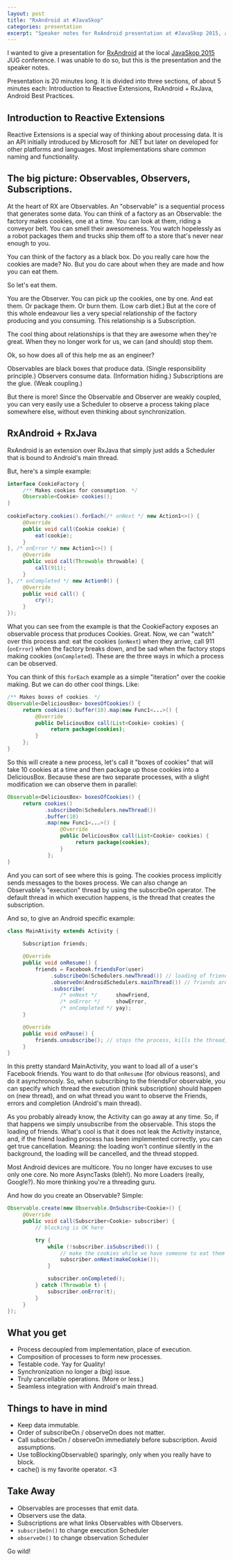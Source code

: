 ```yaml
---
layout: post
title: "RxAndroid at #JavaSkop"
categories: presentation
excerpt: "Speaker notes for RxAndroid presentation at #JavaSkop 2015, a local JUG conference."
---
```


I wanted to give a presentation for [RxAndroid](https://github.com/ReactiveX/RxAndroid) at the local [JavaSkop 2015](http://jug.mk/event/java-day/2015-12-13-javaskop.html) JUG 
conference. I was unable to do so, but this is the presentation and the speaker
notes.

<script async class="speakerdeck-embed" data-id="30e8368cf1504edb877fbe8281dcb545" data-ratio="1.49926793557833" src="//speakerdeck.com/assets/embed.js"></script>

Presentation is 20 minutes long. It is divided into three sections, of about 5 minutes each: Introduction to Reactive Extensions, RxAndroid + RxJava, Android Best Practices.

## Introduction to Reactive Extensions

Reactive Extensions is a special way of thinking about processing data. It is an API initially introduced by Microsoft for .NET but later on developed for other platforms and languages. Most implementations share common naming and functionality.

## The big picture: Observables, Observers, Subscriptions.

At the heart of RX are Observables. An "observable" is a sequential process that generates some data. You can think of a factory as an Observable: the factory makes cookies, one at a time. You can look at them, riding a conveyor belt. You can smell their awesomeness. You watch hopelessly as a robot packages them and trucks ship them off to a store that's never near enough to you.

You can think of the factory as a black box. Do you really care how the cookies are made? No. But you do care about when they are made and how you can eat them.

So let's eat them.

You are the Observer. You can pick up the cookies, one by one. And eat them. Or package them. Or burn them. (Low carb diet.) But at the core of this whole endeavour lies a very special relationship of the factory producing and you consuming. This relationship is a Subscription.

The cool thing about relationships is that they are awesome when they're great. When they no longer work for us, we can (and should) stop them.

Ok, so how does all of this help me as an engineer?

Observables are black boxes that produce data. (Single responsibility principle.)
Observers consume data. (Information hiding.)
Subscriptions are the glue. (Weak coupling.)

But there is more! Since the Observable and Observer are weakly coupled, you can very easily use a Scheduler to observe a process taking place somewhere else, without even thinking about synchronization.

## RxAndroid + RxJava

RxAndroid is an extension over RxJava that simply just adds a Scheduler that is bound to Android's main thread.

But, here's a simple example:

```java
interface CookieFactory {
     /** Makes cookies for consumption. */
     Observable<Cookie> cookies();
}
                      
cookieFactory.cookies().forEach(/* onNext */ new Action1<>() {
     @Override
     public void call(Cookie cookie) {
         eat(cookie);
     }
}, /* onError */ new Action1<>() {
     @Override
     public void call(Throwable throwable) {
         call(911);
     }
}, /* onCompleted */ new Action0() {
     @Override
     public void call() {
         cry();
     }
});
```

What you can see from the example is that the CookieFactory exposes an observable process that produces Cookies. Great. Now, we can "watch" over this process and: eat the cookies (`onNext`) when they arrive, call 911 (`onError`) when the factory breaks down, and be sad when the factory stops making cookies (`onCompleted`). These are the three ways in which a process can be observed.

You can think of this `forEach` example as a simple "iteration" over the cookie making. But we can do other cool things. Like:

```java
/** Makes boxes of cookies. */
Observable<DeliciousBox> boxesOfCookies() {
     return cookies().buffer(10).map(new Func1<...>() {
         @Override
         public DeliciousBox call(List<Cookie> cookies) {
              return package(cookies);
         }
     };
}
```

So this will create a new process, let's call it "boxes of cookies" that will take 10 cookies at a time and then package up those cookies into a DeliciousBox. Because these are two separate processes, with a slight modification we can observe them in parallel:

```java
Observable<DeliciousBox> boxesOfCookies() {
     return cookies()
            .subscribeOn(Schedulers.newThread())
            .buffer(10)
            .map(new Func1<...>() {
                 @Override
                 public DeliciousBox call(List<Cookie> cookies) {
                      return package(cookies);
                 }
             };
}
```

And you can sort of see where this is going. The cookies process implicitly sends messages to the boxes process. We can also change an Observable's "execution" thread by using the subscribeOn operator. The default thread in which execution happens, is the thread that creates the subscription.

And so, to give an Android specific example:

```java
class MainAtivity extends Activity {
  
     Subscription friends;

     @Override
     public void onResume() {
         friends = Facebook.friendsFor(user)
              .subscribeOn(Schedulers.newThread()) // loading of friends happens on a new thread
              .observeOn(AndroidSchedulers.mainThread()) // friends are shown on the main thread
              .subscribe(
                 /* onNext */      showFriend,
                 /* onError */     showError,
                 /* onCompleted */ yay);
     }

     @Override
     public void onPause() {
         friends.unsubscribe(); // stops the process, kills the thread, disconnects HTTP request
     }
}
```

In this pretty standard MainActivity, you want to load all of a user's Facebook friends. You want to do that `onResume` (for obvious reasons), and do it asynchronosly. So, when subscribing to the friendsFor observable, you can specify which thread the execution (think subscription) should happen on (new thread), and on what thread you want to observe the Friends, errors and completion (Android's main thread).

As you probably already know, the Activity can go away at any time. So, if that happens we simply unsubscribe from the observable. This stops the loading of friends. What's cool is that it does not leak the Activity instance, and, if the friend loading process has been implemented correctly, you can get true cancellation. Meaning: the loading won't continue silently in the background, the loading will be cancelled, and the thread stopped.

Most Android devices are multicore. You no longer have excuses to use only one core. No more AsyncTasks (bleh!). No more Loaders (really, Google?). No more thinking you're a threading guru.

And how do you create an Observable? Simple:

```java
Observable.create(new Observable.OnSubscribe<Cookie>() {
     @Override
     public void call(Subscriber<Cookie> subscriber) {
         // blocking is OK here

         try {
             while (!subscriber.isSubscribed()) {
                 // make the cookies while we have someone to eat them
                 subscriber.onNext(makeCookie());
             }

             subscriber.onCompleted();
         } catch (Throwable t) {
             subscriber.onError(t);
         }
     }
});
```

## What you get

* Process decoupled from implementation, place of execution.
* Composition of processes to form new processes.
* Testable code. Yay for Quality!
* Synchronization no longer a (big) issue.
* Truly cancellable operations. (More or less.)
* Seamless integration with Android's main thread.

## Things to have in mind

* Keep data immutable.
* Order of subscribeOn / observeOn does not matter.
* Call subscribeOn / observeOn immediately before subscription. Avoid assumptions.
* Use toBlockingObservable() sparingly, only when you really have to block.
* cache() is my favorite operator. <3 

## Take Away

* Observables are processes that emit data.
* Observers use the data.
* Subscriptions are what links Observables with Observers.
* `subscribeOn()` to change execution Scheduler
* `observeOn()` to change observation Scheduler

Go wild!









<script async class="speakerdeck-embed" data-slide="1" data-id="30e8368cf1504edb877fbe8281dcb545" data-ratio="1.49926793557833" src="//speakerdeck.com/assets/embed.js"></script>
